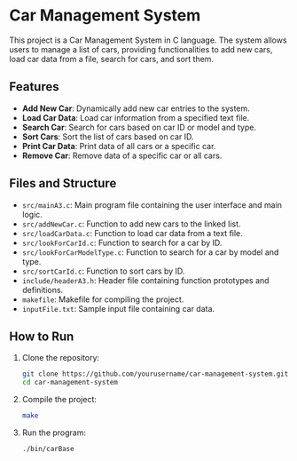 # Car Management System

This project is a Car Management System in C language. The system allows users to manage a list of cars, providing functionalities to add new cars, load car data from a file, search for cars, and sort them.

## Features

- **Add New Car**: Dynamically add new car entries to the system.
- **Load Car Data**: Load car information from a specified text file.
- **Search Car**: Search for cars based on car ID or model and type.
- **Sort Cars**: Sort the list of cars based on car ID.
- **Print Car Data**: Print data of all cars or a specific car.
- **Remove Car**: Remove data of a specific car or all cars.

## Files and Structure

- `src/mainA3.c`: Main program file containing the user interface and main logic.
- `src/addNewCar.c`: Function to add new cars to the linked list.
- `src/loadCarData.c`: Function to load car data from a text file.
- `src/lookForCarId.c`: Function to search for a car by ID.
- `src/lookForCarModelType.c`: Function to search for a car by model and type.
- `src/sortCarId.c`: Function to sort cars by ID.
- `include/headerA3.h`: Header file containing function prototypes and definitions.
- `makefile`: Makefile for compiling the project.
- `inputFile.txt`: Sample input file containing car data.

## How to Run

1. Clone the repository:
   ```bash
   git clone https://github.com/yourusername/car-management-system.git
   cd car-management-system
2. Compile the project:
   ```bash
   make
3. Run the program:
   ```bash
   ./bin/carBase

